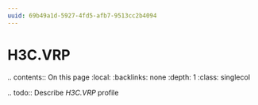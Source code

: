 ```yaml
---
uuid: 69b49a1d-5927-4fd5-afb7-9513cc2b4094
---
```



# H3C.VRP

.. contents:: On this page
    :local:
    :backlinks: none
    :depth: 1
    :class: singlecol

.. todo::
    Describe *H3C.VRP* profile

